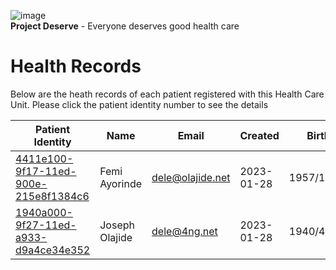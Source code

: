 ![image](https://user-images.githubusercontent.com/110731/191966461-b80f054f-0bb3-41b5-b549-10c34c46387b.png)  
**Project Deserve** - Everyone deserves good health care

# Health Records  

Below are the heath records of each patient registered with this Health Care Unit. Please click the patient identity number to see the details

| Patient Identity                                                               | Name          | Email                    | Created      | Birth     | Gender |
| ------------------------------------------------------------------------------ | ------------  | ----------------------   | -----------  | --------- | ------
| [4411e100-9f17-11ed-900e-215e8f1384c6](./4411e100-9f17-11ed-900e-215e8f1384c6) | Femi Ayorinde     | <dele@olajide.net> | 2023-01-28    | 1957/12/24 | Male   
| [1940a000-9f27-11ed-a933-d9a4ce34e352](./1940a000-9f27-11ed-a933-d9a4ce34e352) | Joseph Olajide     | <dele@4ng.net> | 2023-01-28    | 1940/4/20 | Male   |